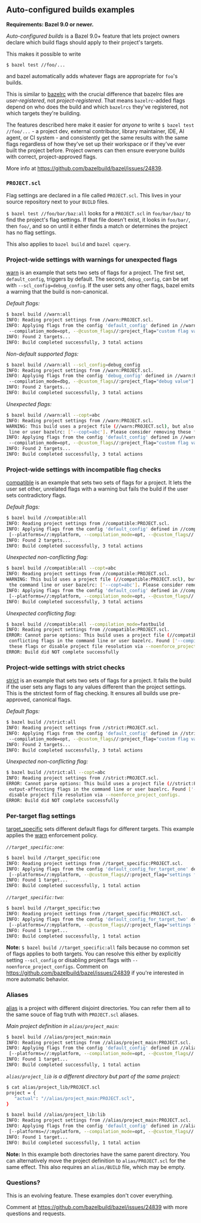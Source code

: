 ## Auto-configured builds examples
**Requirements: Bazel 9.0 or newer.**

*Auto-configured builds* is a Bazel 9.0+ feature that lets project owners declare which build flags should apply to their project's targets.

This makes it possible to write

    $ bazel test //foo/...

and bazel automatically adds whatever flags are appropriate for `foo`'s builds. 

This is similar to [bazelrc](https://bazel.build/run/bazelrc) with the crucial difference that bazelrc files are *user-registered*, not *project-registered*. That means `bazelrc`-added flags depend on who does the build and which `bazelrcs` they've registered, not which targets they're building. 

The features described here make it easier for *anyone* to write `$ bazel test //foo/...` - a project dev, external contributor, library maintainer, IDE, AI agent, or CI system - and consistently get the same results with the same flags regardless of how they've set up their workspace or if they've ever built the project before. Project owners can then ensure everyone builds with correct, project-approved flags.

More info at https://github.com/bazelbuild/bazel/issues/24839.

### `PROJECT.scl`
Flag settings are declared in a file called `PROJECT.scl`. This lives in your source repository next to your `BUILD` files. 

`$ bazel test //foo/bar/baz:all` looks for a `PROJECT.scl` in `foo/bar/baz/` to find the project's flag settings. If that file doesn't exist, it looks in `foo/bar/`, then `foo/`, and so on until it either finds a match or determines the project has no flag settings.

This also applies to `bazel build` and `bazel cquery`.

### Project-wide settings with warnings for unexpected flags
[warn](warn) is an example that sets two sets of flags for a project. The first set, `default_config`, triggers by default. The second, `debug_config`, can be set with `--scl_config=debug_config`. If the user sets any other flags, bazel emits a warning that the build is non-canonical.

*Default flags:*
```sh
$ bazel build //warn:all
INFO: Reading project settings from //warn:PROJECT.scl.
INFO: Applying flags from the config 'default_config' defined in //warn:PROJECT.scl: [--platforms=//:myplatform,
 --compilation_mode=opt, --@custom_flags//:project_flag="custom flag value"]
INFO: Found 2 targets...
INFO: Build completed successfully, 3 total actions
```

*Non-default supported flags:*
```sh
$ bazel build //warn:all --scl_config=debug_config
INFO: Reading project settings from //warn:PROJECT.scl.
INFO: Applying flags from the config 'debug_config' defined in //warn:PROJECT.scl: [--platforms=//:myplatform,
 --compilation_mode=dbg, --@custom_flags//:project_flag="debug value"]
INFO: Found 2 targets...
INFO: Build completed successfully, 3 total actions
```

*Unexpected flags:*
```sh
$ bazel build //warn:all --copt=abc
INFO: Reading project settings from //warn:PROJECT.scl.
WARNING: This build uses a project file (//warn:PROJECT.scl), but also sets output-affecting flags in the command
 line or user bazelrc: ['--copt=abc']. Please consider removing these flags.
INFO: Applying flags from the config 'default_config' defined in //warn:PROJECT.scl: [--platforms=//:myplatform, 
 --compilation_mode=opt, --@custom_flags//:project_flag="custom flag value"
INFO: Found 2 targets...
INFO: Build completed successfully, 3 total actions
```

### Project-wide settings with incompatible flag checks
[compatible](compatible) is an example that sets two sets of flags for a project. It lets the user set other, unrelated flags with a warning but fails the build if the user sets contradictory flags.

*Default flags:*
```sh
$ bazel build //compatible:all
INFO: Reading project settings from //compatible:PROJECT.scl.
INFO: Applying flags from the config 'default_config' defined in //compatible:PROJECT.scl:
 [--platforms=//:myplatform, --compilation_mode=opt, --@custom_flags//:project_flag="custom flag value"]
INFO: Found 2 targets...
INFO: Build completed successfully, 3 total actions
```

*Unexpected non-conflicting flag:*
```sh
$ bazel build //compatible:all --copt=abc
INFO: Reading project settings from //compatible:PROJECT.scl.
WARNING: This build uses a project file (//compatible:PROJECT.scl), but also sets output-affecting flags in
 the command line or user bazelrc: ['--copt=abc']. Please consider removing these flags.
INFO: Applying flags from the config 'default_config' defined in //compatible:PROJECT.scl:
 [--platforms=//:myplatform, --compilation_mode=opt, --@custom_flags//:project_flag="custom flag value"]
INFO: Build completed successfully, 3 total actions
```

*Unexpected conflicting flag:*
```sh
$ bazel build //compatible:all --compilation_mode=fastbuild
INFO: Reading project settings from //compatible:PROJECT.scl.
ERROR: Cannot parse options: This build uses a project file (//compatible:PROJECT.scl) that does not allow
 conflicting flags in the command line or user bazelrc. Found ['--compilation_mode=fastbuild']. Please remove
 these flags or disable project file resolution via --noenforce_project_configs.
ERROR: Build did NOT complete successfully
```

### Project-wide settings with strict checks
[strict](strict) is an example that sets two sets of flags for a project. It fails the build if the user sets any flags to any values different than the project settings. This is the strictest form of flag checking. It ensures all builds use pre-approved, canonical flags.

*Default flags:*
```sh
$ bazel build //strict:all
INFO: Reading project settings from //strict:PROJECT.scl.
INFO: Applying flags from the config 'default_config' defined in //strict:PROJECT.scl: [--platforms=//:myplatform,
 --compilation_mode=opt, --@custom_flags//:project_flag="custom flag value"]
INFO: Found 2 targets...
INFO: Build completed successfully, 3 total actions
```

*Unexpected non-conflicting flag:*
```sh
$ bazel build //strict:all --copt=abc
INFO: Reading project settings from //strict:PROJECT.scl.
ERROR: Cannot parse options: This build uses a project file (//strict:PROJECT.scl) that does not allow
 output-affeccting flags in the command line or user bazelrc. Found ['--copt=abc']. Please remove these flags or
 disable project file resolution via --noenforce_project_configs.
ERROR: Build did NOT complete successfully
```

### Per-target flag settings
[target_specific](target_specific) sets different default flags for different targets. This example applies the [warn](warn) enforcement policy.

*`//target_specific:one`:*
```sh
$ bazel build //target_specific:one
INFO: Reading project settings from //target_specific:PROJECT.scl.
INFO: Applying flags from the config 'default_config_for_target_one' defined in //target_specific:PROJECT.scl:
 [--platforms=//:myplatform, --@custom_flags//:project_flag="settings for target one"]
INFO: Found 1 target...
INFO: Build completed successfully, 1 total action
```

*`//target_specific:two`:*
```sh
$ bazel build //target_specific:two
INFO: Reading project settings from //target_specific:PROJECT.scl.
INFO: Applying flags from the config 'default_config_for_target_two' defined in //target_specific:PROJECT.scl:
 [--platforms=//:myplatform, --@custom_flags//:project_flag="settings for target two"]
INFO: Found 1 target...
INFO: Build completed successfully, 1 total action
```

**Note:** `$ bazel build //target_specific:all` fails because no common set of flags applies to both targets. You can resolve this either by explicitly setting `--scl_config` or disabling project flags with `--noenforce_project_configs`. Comment on https://github.com/bazelbuild/bazel/issues/24839 if you're interested in more automatic behavior.

### Aliases
[alias](alias) is a project with different disjoint directories. You can refer them all to the same souce of flag truth with `PROJECT.scl` aliases.

*Main project definition in `alias/project_main`:*
```sh
$ bazel build //alias/project_main:main
INFO: Reading project settings from //alias/project_main:PROJECT.scl.
INFO: Applying flags from the config 'default_config' defined in //alias/project_main:PROJECT.scl:
 [--platforms=//:myplatform, --compilation_mode=opt, --@custom_flags//:project_flag="custom flag value"]
INFO: Found 1 target...
INFO: Build completed successfully, 1 total action
```

*`alias/project_lib` is a different directory but part of the same project:*
 ```sh
$ cat alias/project_lib/PROJECT.scl
project = {
    "actual": "//alias/project_main:PROJECT.scl",
}
```

```sh
$ bazel build //alias/project_lib:lib
INFO: Reading project settings from //alias/project_main:PROJECT.scl.
INFO: Applying flags from the config 'default_config' defined in //alias/project_main:PROJECT.scl:
 [--platforms=//:myplatform, --compilation_mode=opt, --@custom_flags//:project_flag="custom flag value"]
INFO: Found 1 target...
INFO: Build completed successfully, 1 total action
```  

**Note:** In this example both directories have the same parent directory. You can alternatively move the project definition to `alias/PROJECT.scl` for the same effect. This also requires an `alias/BUILD` file, which may be empty.

### Questions?
This is an evolving feature. These examples don't cover everything.

Comment at https://github.com/bazelbuild/bazel/issues/24839 with more questions and requests. 

